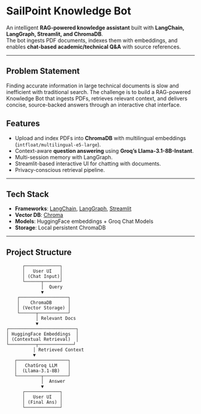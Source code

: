 #  SailPoint Knowledge Bot

An intelligent **RAG-powered knowledge assistant** built with **LangChain, LangGraph, Streamlit, and ChromaDB**.  
The bot ingests PDF documents, indexes them with embeddings, and enables **chat-based academic/technical Q&A** with source references.

---

## Problem Statement

Finding accurate information in large technical documents is slow and inefficient with traditional search. The challenge is to build a RAG-powered Knowledge Bot that ingests PDFs, retrieves relevant context, and delivers concise, source-backed answers through an interactive chat interface.

##  Features
- Upload and index PDFs into **ChromaDB** with multilingual embeddings (`intfloat/multilingual-e5-large`).
- Context-aware **question answering** using **Groq’s Llama-3.1-8B-Instant**.
- Multi-session memory with LangGraph.
-  Streamlit-based interactive UI for chatting with documents.
- Privacy-conscious retrieval pipeline.

---

## Tech Stack
- **Frameworks**: [LangChain](https://www.langchain.com/), [LangGraph](https://github.com/langchain-ai/langgraph), [Streamlit](https://streamlit.io/)
- **Vector DB**: [Chroma](https://www.trychroma.com/)
- **Models**: HuggingFace embeddings + Groq Chat Models
- **Storage**: Local persistent ChromaDB

---

##  Project Structure

          ┌─────────────┐
          │   User UI   │
          │ (Chat Input)│
          └──────┬──────┘
                 │  Query
                 ▼
        ┌──────────────────┐
        │    ChromaDB      │
        │ (Vector Storage) │
        └──────┬───────────┘
               │ Relevant Docs
               ▼
    ┌─────────────────────────┐
    │ HuggingFace Embeddings  │
    │ (Contextual Retrieval)  │
    └──────────┬─────────────┘
              │ Retrieved Context
              ▼
       ┌───────────────────┐
       │   ChatGroq LLM    │
       │  (Llama-3.1-8B)   │
       └─────────┬─────────┘
                 │  Answer
                 ▼
          ┌─────────────┐
          │   User UI   │
          │ (Final Ans) │
          └─────────────┘


